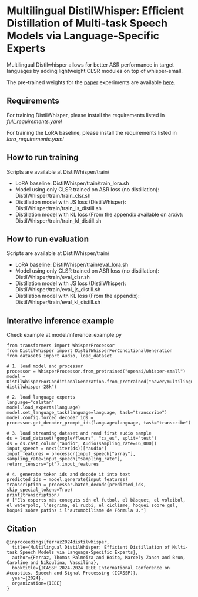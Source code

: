 # Multilingual DistilWhisper: Efficient Distillation of Multi-task Speech Models via Language-Specific Experts

Multilingual Distilwhisper allows for better ASR performance in target languages by adding lightweight CLSR modules on top of whisper-small.

The pre-trained weights for the [paper](https://arxiv.org/abs/2311.01070) experiments are available [here](https://huggingface.co/collections/naver/multilingual-distilwhisper-6576ecae8d209fc6a767d9e7).


## Requirements

For training DistilWhisper, please install the requirements listed in *full_requirements.yaml*

For training the LoRA baseline, please install the requirements listed in *lora_requirements.yaml*

## How to run training

Scripts are available at DistilWhisper/train/
* LoRA baseline: DistilWhisper/train/train_lora.sh
* Model using only CLSR trained on ASR loss (no distillation): DistilWhisper/train/train_clsr.sh
* Distillation model with JS loss (DistilWhisper): DistilWhisper/train/train_js_distill.sh
* Distillation model with KL loss (From the appendix available on arxiv): DistilWhisper/train/train_kl_distill.sh

## How to run evaluation

Scripts are available at DistilWhisper/train/
* LoRA baseline: DistilWhisper/train/eval_lora.sh
* Model using only CLSR trained on ASR loss (no distillation): DistilWhisper/train/eval_clsr.sh
* Distillation model with JS loss (DistilWhisper): DistilWhisper/train/eval_js_distill.sh
* Distillation model with KL loss (From the appendix): DistilWhisper/train/eval_kl_distill.sh

## Interative inference example

Check example at model/inference_example.py

```
from transformers import WhisperProcessor
from DistilWhisper import DistilWhisperForConditionalGeneration
from datasets import Audio, load_dataset

# 1. load model and processor
processor = WhisperProcessor.from_pretrained("openai/whisper-small")
model = DistilWhisperForConditionalGeneration.from_pretrained("naver/multilingual-distilwhisper-28k")

# 2. load language experts 
language="calatan"
model.load_experts(language)
model.set_language_task(language=language, task="transcribe")
model.config.forced_decoder_ids = processor.get_decoder_prompt_ids(language=language, task="transcribe")

# 3. load streaming dataset and read first audio sample
ds = load_dataset("google/fleurs", "ca_es", split="test")
ds = ds.cast_column("audio", Audio(sampling_rate=16_000))
input_speech = next(iter(ds))["audio"]
input_features = processor(input_speech["array"], sampling_rate=input_speech["sampling_rate"], return_tensors="pt").input_features

# 4. generate token ids and decode it into text
predicted_ids = model.generate(input_features)
transcription = processor.batch_decode(predicted_ids, skip_special_tokens=True)
print(transcription)
# ["Els esports més coneguts són el futbol, el bàsquet, el voleibol, el waterpolo, l'esgrima, el rucbi, el ciclisme, hoquei sobre gel, hoquei sobre patins i l'automobilisme de Fórmula U."]
```

## Citation
```
@inproceedings{ferraz2024distilwhisper,
  title={Multilingual DistilWhisper: Efficient Distillation of Multi-task Speech Models via Language-Specific Experts},
  author={Ferraz, Thomas Palmeira and Boito, Marcely Zanon and Brun, Caroline and Nikoulina, Vassilina},
  booktitle={ICASSP 2024-2024 IEEE International Conference on Acoustics, Speech and Signal Processing (ICASSP)},
  year={2024},
  organization={IEEE}
}
```
